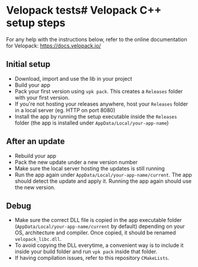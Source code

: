 # Velopack tests# Velopack C++ setup steps

For any help with the instructions below, refer to the online documentation for Velopack: https://docs.velopack.io/

## Initial setup
- Download, import and use the lib in your project
- Build your app
- Pack your first version using `vpk pack`. This creates a `Releases` folder with your first version.
- If you're not hosting your releases anywhere, host your `Releases` folder in a local server (eg. HTTP on port 8080)
- Install the app by running the setup executable inside the `Releases` folder (the app is installed under `AppData/Local/your-app-name`)

## After an update
- Rebuild your app
- Pack the new update under a new version number
- Make sure the local server hosting the updates is still running
- Run the app again under `AppData/Local/your-app-name/current`. The app should detect the update and apply it. Running the app again should use the new version.

## Debug
- Make sure the correct DLL file is copied in the app executable folder (`AppData/Local/your-app-name/current` by default) depending on your OS, architecture and compiler. Once copied, it should be renamed `velopack_libc.dll`.
- To avoid copying the DLL everytime, a convenient way is to include it inside your build folder and run `vpk pack` inside that folder.
- If having compilation issues, refer to this repository `CMakeLists`.
